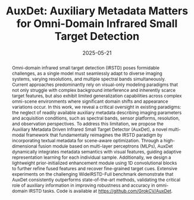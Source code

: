 ---
title: "AuxDet: Auxiliary Metadata Matters for Omni-Domain Infrared Small Target Detection"

authors:
- Yangting Shi
- Renjie He
- Le Hui
- Xiang Li
- Jian Yang
- Ming-Ming Cheng
- admin

author_notes:
- 
- Corresponding Author
- 
- 
- 
- 
- Corresponding Author

date: "2025-05-21"

publication_types: ["preprint"]

publication: "arXiv preprint arXiv:2505.15184"
# publication_short: "arXiv"
doi: "10.48550/arXiv.2505.15184"

abstract: |
  Omni-domain infrared small target detection (IRSTD) poses formidable challenges, as a single model must seamlessly adapt to diverse imaging systems, varying resolutions, and multiple spectral bands simultaneously. Current approaches predominantly rely on visual-only modeling paradigms that not only struggle with complex background interference and inherently scarce target features, but also exhibit limited generalization capabilities across complex omni-scene environments where significant domain shifts and appearance variations occur. In this work, we reveal a critical oversight in existing paradigms: the neglect of readily available auxiliary metadata describing imaging parameters and acquisition conditions, such as spectral bands, sensor platforms, resolution, and observation perspectives. To address this limitation, we propose the Auxiliary Metadata Driven Infrared Small Target Detector (AuxDet), a novel multi-modal framework that fundamentally reimagines the IRSTD paradigm by incorporating textual metadata for scene-aware optimization. Through a high-dimensional fusion module based on multi-layer perceptrons (MLPs), AuxDet dynamically integrates metadata semantics with visual features, guiding adaptive representation learning for each individual sample. Additionally, we design a lightweight prior-initialized enhancement module using 1D convolutional blocks to further refine fused features and recover fine-grained target cues. Extensive experiments on the challenging WideIRSTD-Full benchmark demonstrate that AuxDet consistently outperforms state-of-the-art methods, validating the critical role of auxiliary information in improving robustness and accuracy in omni-domain IRSTD tasks. Code is available at https://github.com/GrokCV/AuxDet.

summary: This paper proposes AuxDet, a multi-modal IRSTD framework that leverages auxiliary metadata for robust omni-domain infrared small target detection.

tags:
- Infrared Small Target Detection
- Metadata Fusion
- Omni-Domain
- Deep Learning
- AuxDet

featured: false

url_pdf: "https://arxiv.org/pdf/2505.15184"
url_code: "https://github.com/GrokCV/AuxDet"
url_dataset: ""
url_poster: ""
url_project: ""
url_slides: ""
url_source: ""
url_video: ""
url_cn_pdf: ""
url_cn_blog: "https://grokcv.ai/blog/auxdet/"
url_cn_video: "https://www.bilibili.com/video/BV1vJKNziETM"

image:
  preview_only: false
---